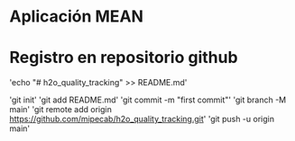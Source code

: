 # Aplicación MEAN



# Registro en repositorio github
'echo "# h2o_quality_tracking" >> README.md'

'git init'
'git add README.md'
'git commit -m "first commit"'
'git branch -M main'
'git remote add origin https://github.com/mipecab/h2o_quality_tracking.git'
'git push -u origin main'